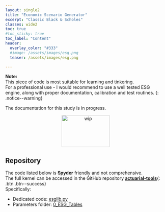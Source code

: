 ```yaml
---
layout: single2
title: "Economic Scenario Generator"
excerpt: "Classic Black & Scholes"
classes: wide2
toc: true
#toc_sticky: true
toc_label: "Content"
header:
  overlay_color: "#333"
  #image: /assets/images/esg.png
  teaser: /assets/images/esg.png

---
```


**Note:**   
This piece of code is most suitable for learning and tinkering.   
For a professional use - I would recommend to use a well tested ESG engine, along with proper documentation, calibration and test routines.
{: .notice--warning}


The documentation for this study is in progress.
<div>
 <p align="center">
   <img src="{{site.baseurl}}/assets/images/wip_small.jpg" alt="wip"
 	   title="Under Construction" width="150" height="100" />
 </p>
</div>

## Repository

The code listed below is **Spyder** friendly and not comprehensive.   
The full kernel can be accessed in the GitHub repository [**actuarial-tools**](https://github.com/wiloo82/actuarial-tools/){: .btn .btn--success}   
Specifically:
* Dedicated code: [esglib.py](https://github.com/wiloo82/actuarial-tools/blob/master/)
* Parameters folder: [0_ESG_Tables](https://github.com/wiloo82/actuarial-tools/blob/master/)
